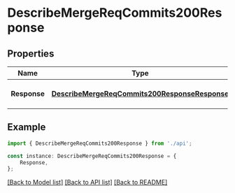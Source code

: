 # DescribeMergeReqCommits200Response


## Properties

Name | Type | Description | Notes
------------ | ------------- | ------------- | -------------
**Response** | [**DescribeMergeReqCommits200ResponseResponse**](DescribeMergeReqCommits200ResponseResponse.md) |  | [optional] [default to undefined]

## Example

```typescript
import { DescribeMergeReqCommits200Response } from './api';

const instance: DescribeMergeReqCommits200Response = {
    Response,
};
```

[[Back to Model list]](../README.md#documentation-for-models) [[Back to API list]](../README.md#documentation-for-api-endpoints) [[Back to README]](../README.md)
